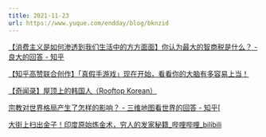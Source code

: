 ```yaml
---
title: 2021-11-23
url: https://www.yuque.com/endday/blog/bknzid
---
```


[【消费主义是如何渗透到我们生活中的方方面面】你认为最大的智商税是什么？ - 良大的回答 - 知乎 ](https://www.zhihu.com/question/68718348/answer/952674314)

[【知乎高赞联合创作】「真假手游戏」现在开始，看看你的大脑有多容易上当！](https://www.zhihu.com/question/293481737/answer/2139318447)

[【奇闻录】屋顶上的韩国人（Rooftop Korean）](https://www.bilibili.com/video/av887271731/)

[宗教对世界格局产生了怎样的影响？ - 三维地图看世界的回答 - 知乎](https://www.zhihu.com/question/20869147/answer/2041293211)\[

[大街上扫出金子！印度原始炼金术，穷人的发家秘籍\_哔哩哔哩\_bilibili](https://www.bilibili.com/video/BV1554y1p73K)
